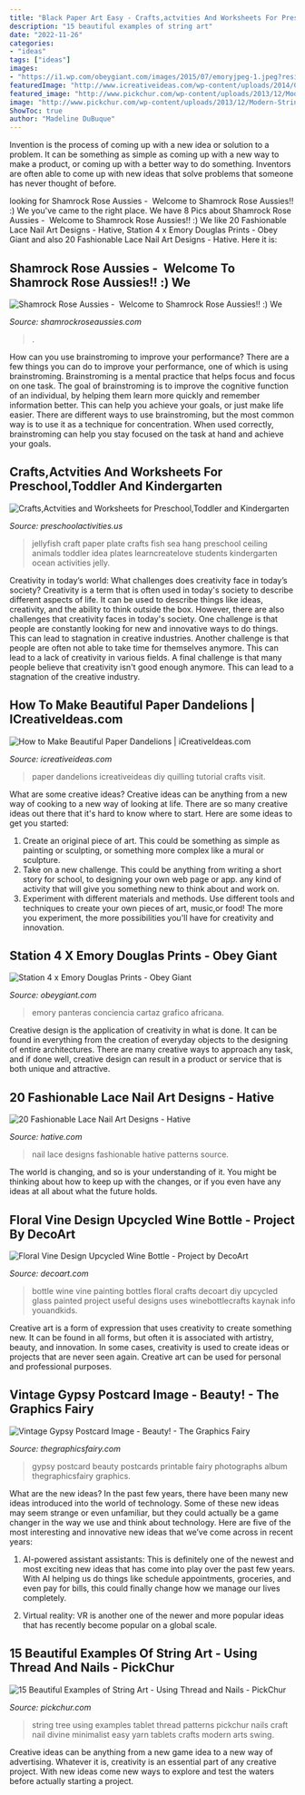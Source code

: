 ```yaml
---
title: "Black Paper Art Easy - Crafts,actvities And Worksheets For Preschool,toddler And Kindergarten"
description: "15 beautiful examples of string art"
date: "2022-11-26"
categories:
- "ideas"
tags: ["ideas"]
images:
- "https://i1.wp.com/obeygiant.com/images/2015/07/emoryjpeg-1.jpeg?resize=218%2C320&amp;ssl=1"
featuredImage: "http://www.icreativeideas.com/wp-content/uploads/2014/05/How-to-Make-Beautiful-Paper-Dandelions-1.jpg?ed7071"
featured_image: "http://www.pickchur.com/wp-content/uploads/2013/12/Modern-String-Art-Tablet-Blue-Tree-String-Art.jpg"
image: "http://www.pickchur.com/wp-content/uploads/2013/12/Modern-String-Art-Tablet-Blue-Tree-String-Art.jpg"
ShowToc: true
author: "Madeline DuBuque"
---
```



Invention is the process of coming up with a new idea or solution to a problem. It can be something as simple as coming up with a new way to make a product, or coming up with a better way to do something. Inventors are often able to come up with new ideas that solve problems that someone has never thought of before.

	

		
looking for Shamrock Rose Aussies - ﻿﻿﻿ Welcome to Shamrock Rose Aussies!! :) We you've came to the right place. We have 8 Pics about Shamrock Rose Aussies - ﻿﻿﻿ Welcome to Shamrock Rose Aussies!! :) We like 20 Fashionable Lace Nail Art Designs - Hative, Station 4 x Emory Douglas Prints - Obey Giant and also 20 Fashionable Lace Nail Art Designs - Hative. Here it is:
		
    
## Shamrock Rose Aussies - ﻿﻿﻿ Welcome To Shamrock Rose Aussies!! :) We

<img loading=lazy src="http://shamrockroseaussies.com/yahoo_site_admin/assets/images/DSC_0057.67200721_std.JPG" onerror="this.onerror=null;this.src='https://tse2.mm.bing.net/th?id=OIP.frxP2Yo9x5koqhpba3nYWQHaFS&amp;pid=15.1';" alt="Shamrock Rose Aussies - ﻿﻿﻿ Welcome to Shamrock Rose Aussies!! :) We">

_Source: shamrockroseaussies.com_

>. 

	

How can you use brainstroming to improve your performance?
There are a few things you can do to improve your performance, one of which is using brainstroming. Brainstroming is a mental practice that helps focus and focus on one task. The goal of brainstroming is to improve the cognitive function of an individual, by helping them learn more quickly and remember information better. This can help you achieve your goals, or just make life easier. There are different ways to use brainstroming, but the most common way is to use it as a technique for concentration. When used correctly, brainstroming can help you stay focused on the task at hand and achieve your goals.

    
## Crafts,Actvities And Worksheets For Preschool,Toddler And Kindergarten

<img loading=lazy src="http://www.preschoolactivities.us/wp-content/uploads/2015/01/Paper-Plate-Jellyfish-Craft-1.jpg" onerror="this.onerror=null;this.src='https://tse3.mm.bing.net/th?id=OIP.jhrCI4RqIi_8Fy-ZZT9oZgAAAA&amp;pid=15.1';" alt="Crafts,Actvities and Worksheets for Preschool,Toddler and Kindergarten">

_Source: preschoolactivities.us_

>jellyfish craft paper plate crafts fish sea hang preschool ceiling animals toddler idea plates learncreatelove students kindergarten ocean activities jelly. 

	

Creativity in today’s world: What challenges does creativity face in today’s society?
Creativity is a term that is often used in today's society to describe different aspects of life. It can be used to describe things like ideas, creativity, and the ability to think outside the box. However, there are also challenges that creativity faces in today's society. One challenge is that people are constantly looking for new and innovative ways to do things. This can lead to stagnation in creative industries. Another challenge is that people are often not able to take time for themselves anymore. This can lead to a lack of creativity in various fields. A final challenge is that many people believe that creativity isn't good enough anymore. This can lead to a stagnation of the creative industry.

    
## How To Make Beautiful Paper Dandelions | ICreativeIdeas.com

<img loading=lazy src="http://www.icreativeideas.com/wp-content/uploads/2014/05/How-to-Make-Beautiful-Paper-Dandelions-1.jpg?ed7071" onerror="this.onerror=null;this.src='https://tse1.mm.bing.net/th?id=OIP.mfuT3osWK5eg8AO8P2BSoQHaFj&amp;pid=15.1';" alt="How to Make Beautiful Paper Dandelions | iCreativeIdeas.com">

_Source: icreativeideas.com_

>paper dandelions icreativeideas diy quilling tutorial crafts visit. 

	

What are some creative ideas?
Creative ideas can be anything from a new way of cooking to a new way of looking at life. There are so many creative ideas out there that it's hard to know where to start. Here are some ideas to get you started: 
1. Create an original piece of art. This could be something as simple as painting or sculpting, or something more complex like a mural or sculpture. 
2. Take on a new challenge. This could be anything from writing a short story for school, to designing your own web page or app. any kind of activity that will give you something new to think about and work on. 
3. Experiment with different materials and methods. Use different tools and techniques to create your own pieces of art, music,or food! The more you experiment, the more possibilities you'll have for creativity and innovation.

    
## Station 4 X Emory Douglas Prints - Obey Giant

<img loading=lazy src="https://i1.wp.com/obeygiant.com/images/2015/07/emoryjpeg-1.jpeg?resize=218%2C320&amp;ssl=1" onerror="this.onerror=null;this.src='https://tse4.mm.bing.net/th?id=OIP.t-9PrBRFSJ871FaT1GNZJwAAAA&amp;pid=15.1';" alt="Station 4 x Emory Douglas Prints - Obey Giant">

_Source: obeygiant.com_

>emory panteras conciencia cartaz grafico africana. 

	

Creative design is the application of creativity in what is done. It can be found in everything from the creation of everyday objects to the designing of entire architectures. There are many creative ways to approach any task, and if done well, creative design can result in a product or service that is both unique and attractive.

    
## 20 Fashionable Lace Nail Art Designs - Hative

<img loading=lazy src="https://hative.com/wp-content/uploads/2014/11/lace-nail-art-designs/12-fashionable-lace-nail-art-designs.jpg" onerror="this.onerror=null;this.src='https://tse3.mm.bing.net/th?id=OIP.HWw0tYK2BY1AO3juxdOnwgHaNK&amp;pid=15.1';" alt="20 Fashionable Lace Nail Art Designs - Hative">

_Source: hative.com_

>nail lace designs fashionable hative patterns source. 

	

The world is changing, and so is your understanding of it. You might be thinking about how to keep up with the changes, or if you even have any ideas at all about what the future holds. 

    
## Floral Vine Design Upcycled Wine Bottle - Project By DecoArt

<img loading=lazy src="https://decoart.com/img/projects/projects/1428_floral-vine-wine-bottle-.jpg" onerror="this.onerror=null;this.src='https://tse2.mm.bing.net/th?id=OIP._4lro73mUvmvarQwYupzYQHaKb&amp;pid=15.1';" alt="Floral Vine Design Upcycled Wine Bottle - Project by DecoArt">

_Source: decoart.com_

>bottle wine vine painting bottles floral crafts decoart diy upcycled glass painted project useful designs uses winebottlecrafts kaynak info youandkids. 

	

Creative art is a form of expression that uses creativity to create something new. It can be found in all forms, but often it is associated with artistry, beauty, and innovation. In some cases, creativity is used to create ideas or projects that are never seen again. Creative art can be used for personal and professional purposes.

    
## Vintage Gypsy Postcard Image - Beauty! - The Graphics Fairy

<img loading=lazy src="https://thegraphicsfairy.com/wp-content/uploads/2014/12/Vintage-Gypsy-Postcard-Image-GraphicsFairy.jpg" onerror="this.onerror=null;this.src='https://tse4.mm.bing.net/th?id=OIP.xjwdNh16u8qLT0s8usWxbQHaLt&amp;pid=15.1';" alt="Vintage Gypsy Postcard Image - Beauty! - The Graphics Fairy">

_Source: thegraphicsfairy.com_

>gypsy postcard beauty postcards printable fairy photographs album thegraphicsfairy graphics. 

	

What are the new ideas?
In the past few years, there have been many new ideas introduced into the world of technology. Some of these new ideas may seem strange or even unfamiliar, but they could actually be a game changer in the way we use and think about technology. Here are five of the most interesting and innovative new ideas that we’ve come across in recent years:
1. AI-powered assistant assistants: This is definitely one of the newest and most exciting new ideas that has come into play over the past few years. With AI helping us do things like schedule appointments, groceries, and even pay for bills, this could finally change how we manage our lives completely.

2. Virtual reality: VR is another one of the newer and more popular ideas that has recently become popular on a global scale.

    
## 15 Beautiful Examples Of String Art - Using Thread And Nails - PickChur

<img loading=lazy src="http://www.pickchur.com/wp-content/uploads/2013/12/Modern-String-Art-Tablet-Blue-Tree-String-Art.jpg" onerror="this.onerror=null;this.src='https://tse3.mm.bing.net/th?id=OIP.Msl93Ff8BrJzMXo1aWGoTgHaJ3&amp;pid=15.1';" alt="15 Beautiful Examples of String Art - Using Thread and Nails - PickChur">

_Source: pickchur.com_

>string tree using examples tablet thread patterns pickchur nails craft nail divine minimalist easy yarn tablets crafts modern arts swing. 

	

Creative ideas can be anything from a new game idea to a new way of advertising. Whatever it is, creativity is an essential part of any creative project. With new ideas come new ways to explore and test the waters before actually starting a project.

